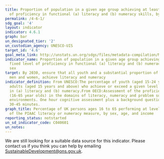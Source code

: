 ```yaml
---
title: Proportion of population in a given age group achieving at least a fixed level
  of proficiency in functional (a) literacy and (b) numeracy skills, by sex
permalink: /4-6-1/
sdg_goal: '4'
layout: indicator
indicator: 4.6.1
graph: bar
un_designated_tier: '2'
un_custodian_agency: UNESCO-UIS
target_id: '4.6'
goal_meta_link: http://unstats.un.org/sdgs/files/metadata-compilation/Metadata-Goal-4.pdf
indicator_name: Proportion of population in a given age group achieving at least a
  fixed level of proficiency in functional (a) literacy and (b) numeracy skills, by
  sex
target: By 2030, ensure that all youth and a substantial proportion of adults, both
  men and women, achieve literacy and numeracy
indicator_definition: From UNESCO:The percentage of youth (aged 15-24 years) and of
  adults (aged 15 years and above) who achieve or exceed a given level of proficiency
  in (a) literacy and (b) numeracy.From OECD:Assessment of the proficiency of adults
  (16-65 year olds) in the domains of literacy, numeracy and problem solving in technology-rich
  environments. One hour cognitive assessment plus a background questionnaire of around
  30-45 minutes.
graph_title: Percentage of UK persons ages 16 to 65 performing at level 3 or higher
  of the PIAAC literacy or numeracy measure, by sex, age, and income
reporting_status: notstarted
un_sd_indicator_code: C040601
un_notes:
---
```


We are still looking for a suitable data source for this indicator. Please contact us if you think you can help by emailing <a href="mailto:SustainableDevelopment@ons.gov.uk">SustainableDevelopment@ons.gov.uk</a>.


